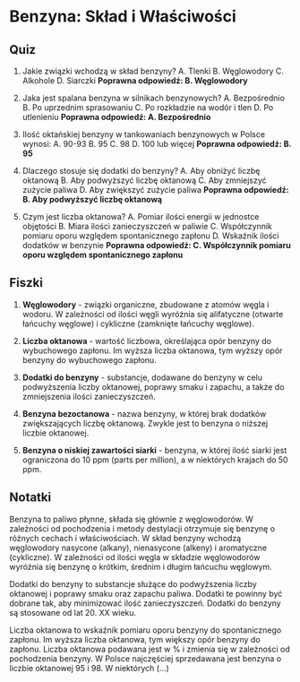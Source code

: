 # Benzyna: Skład i Właściwości

## Quiz

1. Jakie związki wchodzą w skład benzyny?
   A. Tlenki
   B. Węglowodory
   C. Alkohole
   D. Siarczki
   **Poprawna odpowiedź: B. Węglowodory**

2. Jaka jest spalana benzyna w silnikach benzynowych?
   A. Bezpośrednio
   B. Po uprzednim sprasowaniu
   C. Po rozkładzie na wodór i tlen
   D. Po utlenieniu
   **Poprawna odpowiedź: A. Bezpośrednio**

3. Ilość oktańskiej benzyny w tankowaniach benzynowych w Polsce wynosi:
   A. 90-93
   B. 95
   C. 98
   D. 100 lub więcej
   **Poprawna odpowiedź: B. 95**

4. Dlaczego stosuje się dodatki do benzyny?
   A. Aby obniżyć liczbę oktanową
   B. Aby podwyższyć liczbę oktanową
   C. Aby zmniejszyć zużycie paliwa
   D. Aby zwiększyć zużycie paliwa
   **Poprawna odpowiedź: B. Aby podwyższyć liczbę oktanową**

5. Czym jest liczba oktanowa?
   A. Pomiar ilości energii w jednostce objętości
   B. Miara ilości zanieczyszczeń w paliwie
   C. Współczynnik pomiaru oporu względem spontanicznego zapłonu
   D. Wskaźnik ilości dodatków w benzynie
   **Poprawna odpowiedź: C. Współczynnik pomiaru oporu względem spontanicznego zapłonu**

## Fiszki

1. **Węglowodory** - związki organiczne, zbudowane z atomów węgla i wodoru. W zależności od ilości węgli wyróżnia się alifatyczne (otwarte łańcuchy węglowe) i cykliczne (zamknięte łańcuchy węglowe).

2. **Liczba oktanowa** - wartość liczbowa, określająca opór benzyny do wybuchowego zapłonu. Im wyższa liczba oktanowa, tym wyższy opór benzyny do wybuchowego zapłonu.

3. **Dodatki do benzyny** - substancje, dodawane do benzyny w celu podwyższenia liczby oktanowej, poprawy smaku i zapachu, a także do zmniejszenia ilości zanieczyszczeń.

4. **Benzyna bezoctanowa** - nazwa benzyny, w której brak dodatków zwiększających liczbę oktanową. Zwykle jest to benzyna o niższej liczbie oktanowej.

5. **Benzyna o niskiej zawartości siarki** - benzyna, w której ilość siarki jest ograniczona do 10 ppm (parts per million), a w niektórych krajach do 50 ppm.

## Notatki

Benzyna to paliwo płynne, składa się głównie z węglowodorów. W zależności od pochodzenia i metody destylacji otrzymuje się benzynę o różnych cechach i właściwościach. W skład benzyny wchodzą węglowodory nasycone (alkany), nienasycone (alkeny) i aromatyczne (cykliczne). W zależności od ilości węgla w składzie węglowodorów wyróżnia się benzynę o krótkim, średnim i długim łańcuchu węglowym.

Dodatki do benzyny to substancje służące do podwyższenia liczby oktanowej i poprawy smaku oraz zapachu paliwa. Dodatki te powinny być dobrane tak, aby minimizować ilość zanieczyszczeń. Dodatki do benzyny są stosowane od lat 20. XX wieku.

Liczba oktanowa to wskaźnik pomiaru oporu benzyny do spontanicznego zapłonu. Im wyższa liczba oktanowa, tym większy opór benzyny do zapłonu. Liczba oktanowa podawana jest w % i zmienia się w zależności od pochodzenia benzyny. W Polsce najczęściej sprzedawana jest benzyna o liczbie oktanowej 95 i 98. W niektórych
(...)